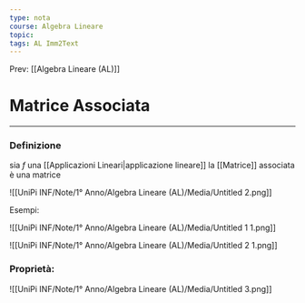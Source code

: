 ```yaml
---
type: nota
course: Algebra Lineare
topic: 
tags: AL Imm2Text
---
```


Prev: [[Algebra Lineare (AL)]]

# Matrice Associata
---

### Definizione
sia $f$  una [[Applicazioni Lineari|applicazione lineare]] la [[Matrice]] associata è una matrice

![[UniPi INF/Note/1° Anno/Algebra Lineare (AL)/Media/Untitled 2.png]]

Esempi:

![[UniPi INF/Note/1° Anno/Algebra Lineare (AL)/Media/Untitled 1 1.png]]

![[UniPi INF/Note/1° Anno/Algebra Lineare (AL)/Media/Untitled 2 1.png]]

### Proprietà:

![[UniPi INF/Note/1° Anno/Algebra Lineare (AL)/Media/Untitled 3.png]]

